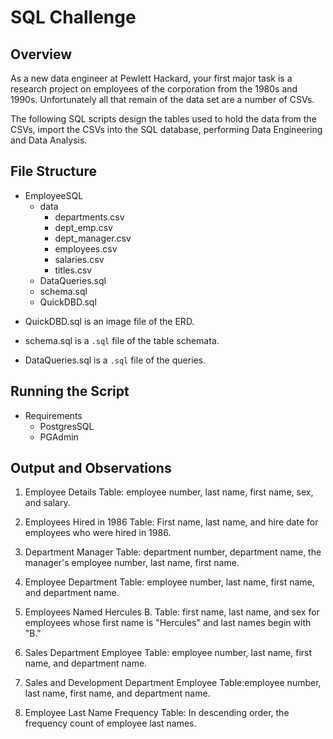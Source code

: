 # SQL Challenge

## Overview
As a new data engineer at Pewlett Hackard, your first major task is a research project on employees of the corporation from the 1980s and 1990s. 
Unfortunately all that remain of the data set are a number of CSVs. 

The following SQL scripts design the tables used to hold the data from the CSVs, import the CSVs into the SQL database, performing Data Engineering and Data Analysis. 

## File Structure

- EmployeeSQL
    - data
        - departments.csv
        -  dept_emp.csv
        - dept_manager.csv
        - employees.csv
        - salaries.csv
        - titles.csv
    - DataQueries.sql
    - schema.sql
    - QuickDBD.sql

* QuickDBD.sql is an image file of the ERD.

* schema.sql is a `.sql` file of the table schemata.

* DataQueries.sql is a `.sql` file of the queries.

## Running the Script
- Requirements
    - PostgresSQL
    - PGAdmin
    
## Output and Observations
1. Employee Details Table: employee number, last name, first name, sex, and salary.

2. Employees Hired in 1986 Table: First name, last name, and hire date for employees who were hired in 1986.

3. Department Manager Table: department number, department name, the manager's employee number, last name, first name.

4. Employee Department Table: employee number, last name, first name, and department name.

5. Employees Named Hercules B. Table: first name, last name, and sex for employees whose first name is "Hercules" and last names begin with "B."

6. Sales Department Employee Table: employee number, last name, first name, and department name.

7. Sales and Development Department Employee Table:employee number, last name, first name, and department name.

8. Employee Last Name Frequency Table: In descending order, the frequency count of employee last names.